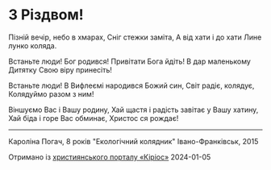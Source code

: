 З Різдвом!
================================================================

Пізній вечір, небо в хмарах,
Сніг стежки заміта,
А від хати і до хати
Лине лунко коляда.

Встаньте люди! Бог родився!
Привітати Бога йдіть!
В дар маленькому Дитятку
Свою віру принесіть!

Встаньте люди!
В Вифлеємі народився Божий син,
Світ радіє, колядує,
Колядуймо разом з ним!

Віншуємо Вас і Вашу родину,
Хай щастя і радість завітає у Вашу хатину,
Хай біда і горе Вас обминає,
Христос ся рождає!

----------------------------------------------------------------

Кароліна Погач, 8 років
"Екологічний колядник" Івано-Франківськ, 2015

[джерело]: https://kyrios.org.ua/literature/vinchuvannya/25661-z-rizdvom.html

Отримано із [християнського порталу «Кіріос»][джерело]
2024-01-05
